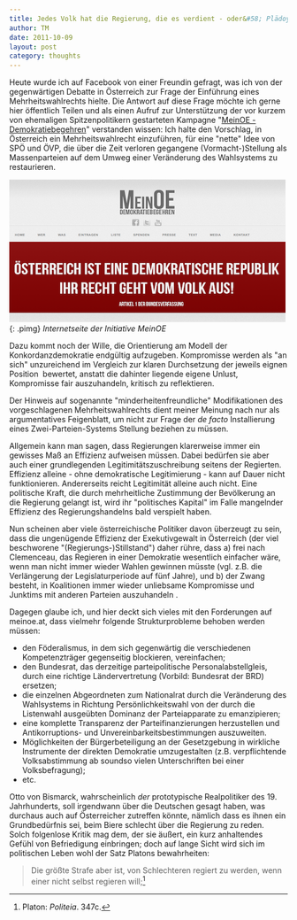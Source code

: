 ```yaml
---
title: Jedes Volk hat die Regierung, die es verdient - oder&#58; Plädoyer für eine umfassende Demokratiereform in Österreich
author: TM
date: 2011-10-09
layout: post
category: thoughts
---
```


Heute wurde ich auf Facebook von einer Freundin gefragt, was ich von der gegenwärtigen Debatte in Österreich zur Frage der Einführung eines Mehrheitswahlrechts hielte. Die Antwort auf diese Frage möchte ich gerne hier öffentlich Teilen und als einen Aufruf zur Unterstützung der vor kurzem von ehemaligen Spitzenpolitikern gestarteten Kampagne "<a href="http://www.meinoe.at/" target="_blank">MeinOE - Demokratiebegehren</a>" verstanden wissen:
Ich halte den Vorschlag, in Österreich ein Mehrheitswahlrecht einzuführen, für eine "nette" Idee von SPÖ und ÖVP, die über die Zeit verloren gegangene (Vormacht-)Stellung als Massenparteien auf dem Umweg einer Veränderung des Wahlsystems zu restaurieren.

![](/assets/mein-oe.png){: .pimg}
*Internetseite der Initiative MeinOE*

Dazu kommt noch der Wille, die Orientierung am Modell der Konkordanzdemokratie endgültig aufzugeben. Kompromisse werden als "an sich" unzureichend im Vergleich zur klaren Durchsetzung der jeweils eignen Position  bewertet, anstatt die dahinter liegende eigene Unlust, Kompromisse fair auszuhandeln, kritisch zu reflektieren.

Der Hinweis auf sogenannte "minderheitenfreundliche" Modifikationen des vorgeschlagenen Mehrheitswahlrechts dient meiner Meinung nach nur als argumentatives Feigenblatt, um nicht zur Frage der _de facto_ Installierung eines Zwei-Parteien-Systems Stellung beziehen zu müssen.

Allgemein kann man sagen, dass Regierungen klarerweise immer ein gewisses Maß an Effizienz aufweisen müssen. Dabei bedürfen sie aber auch einer grundlegenden Legitimitätszuschreibung seitens der Regierten. Effizienz alleine - ohne demokratische Legitimierung - kann auf Dauer nicht funktionieren. Andererseits reicht Legitimität alleine auch nicht. Eine politische Kraft, die durch mehrheitliche Zustimmung der Bevölkerung an die Regierung gelangt ist, wird ihr "politisches Kapital" im Falle mangelnder Effizienz des Regierungshandelns bald verspielt haben.

Nun scheinen aber viele österreichische Politiker davon überzeugt zu sein, dass die ungenügende Effizienz der Exekutivgewalt in Österreich (der viel beschworene "(Regierungs-)Stillstand") daher rühre, dass a) frei nach Clemenceau, das Regieren in einer Demokratie wesentlich einfacher wäre, wenn man nicht immer wieder Wahlen gewinnen müsste (vgl. z.B. die Verlängerung der Legislaturperiode auf fünf Jahre), und b) der Zwang besteht, in Koalitionen immer wieder unliebsame Kompromisse und Junktims mit anderen Parteien auszuhandeln .

Dagegen glaube ich, und hier deckt sich vieles mit den Forderungen auf meinoe.at, dass vielmehr folgende Strukturprobleme behoben werden müssen:

* den Föderalismus, in dem sich gegenwärtig die verschiedenen Kompetenzträger gegenseitig blockieren, vereinfachen;
* den Bundesrat, das derzeitige parteipolitische Personalabstellgleis, durch eine richtige Ländervertretung (Vorbild: Bundesrat der BRD) ersetzen;
* die einzelnen Abgeordneten zum Nationalrat durch die Veränderung des Wahlsystems in Richtung Persönlichkeitswahl von der durch die Listenwahl ausgeübten Dominanz der Parteiapparate zu emanzipieren;
* eine komplette Transparenz der Parteifinanzierungen herzustellen und Antikorruptions- und Unvereinbarkeitsbestimmungen auszuweiten.
* Möglichkeiten der Bürgerbeteiligung an der Gesetzgebung in wirkliche Instrumente der direkten Demokratie umzugestalten (z.B. verpflichtende Volksabstimmung ab soundso vielen Unterschriften bei einer Volksbefragung);
* etc.

Otto von Bismarck, wahrscheinlich _der_ prototypische Realpolitiker des 19. Jahrhunderts, soll irgendwann über die Deutschen gesagt haben, was durchaus auch auf Österreicher zutreffen könnte, nämlich dass es ihnen ein Grundbedürfnis sei, beim Biere schlecht über die Regierung zu reden.  Solch folgenlose Kritik mag dem, der sie äußert, ein kurz anhaltendes Gefühl von Befriedigung einbringen; doch auf lange Sicht wird sich im politischen Leben wohl der Satz Platons bewahrheiten:

>Die größte Strafe aber ist, von Schlechteren regiert zu werden, wenn einer nicht selbst regieren will;[^platon]

[^platon]: Platon: _Politeia_. 347c.